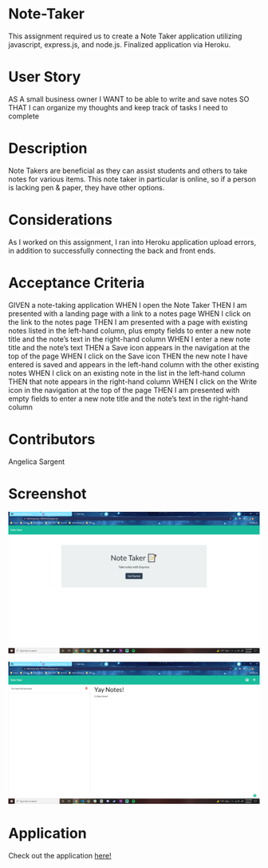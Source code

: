 # Note-Taker

This assignment required us to create a Note Taker application utilizing javascript, express.js, and node.js. Finalized application via Heroku.

# User Story

AS A small business owner
I WANT to be able to write and save notes
SO THAT I can organize my thoughts and keep track of tasks I need to complete

# Description

Note Takers are beneficial as they can assist students and others to take notes for various items. This note taker in particular is online, so if a person is lacking pen & paper, they have other options.

# Considerations

As I worked on this assignment, I ran into Heroku application upload errors, in addition to successfully connecting the back and front ends.

# Acceptance Criteria

GIVEN a note-taking application
WHEN I open the Note Taker
THEN I am presented with a landing page with a link to a notes page
WHEN I click on the link to the notes page
THEN I am presented with a page with existing notes listed in the left-hand column, plus empty fields to enter a new note title and the note’s text in the right-hand column
WHEN I enter a new note title and the note’s text
THEN a Save icon appears in the navigation at the top of the page
WHEN I click on the Save icon
THEN the new note I have entered is saved and appears in the left-hand column with the other existing notes
WHEN I click on an existing note in the list in the left-hand column
THEN that note appears in the right-hand column
WHEN I click on the Write icon in the navigation at the top of the page
THEN I am presented with empty fields to enter a new note title and the note’s text in the right-hand column

# Contributors

Angelica Sargent

# Screenshot

![Screenshot](assets/images/notetaker1.png)

![Screenshot](assets/images/notetaker2.png)

# Application

Check out the application [here!](https://dashboard.heroku.com/apps/blooming-spire-30859)
